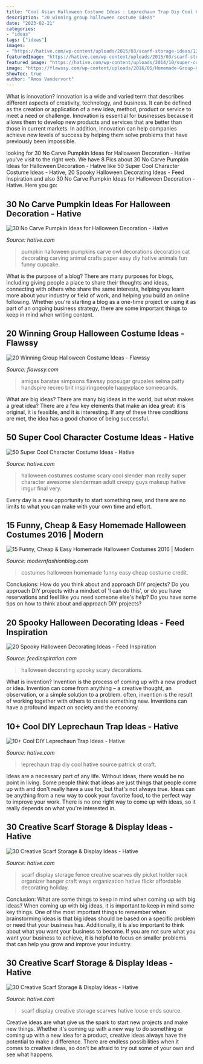 ```yaml
---
title: "Cool Asian Halloween Costume Ideas : Leprechaun Trap Diy Cool Hative Source Patrick St Craft"
description: "20 winning group halloween costume ideas"
date: "2023-02-21"
categories:
- "ideas"
tags: ["ideas"]
images:
- "https://hative.com/wp-content/uploads/2015/03/scarf-storage-ideas/12-creative-scarf-storage-and-display-ideas.jpg"
featuredImage: "https://hative.com/wp-content/uploads/2015/03/scarf-storage-ideas/12-creative-scarf-storage-and-display-ideas.jpg"
featured_image: "https://hative.com/wp-content/uploads/2014/10/super-cool-costume-ideas/36-slenderman-costume.jpg"
image: "https://flawssy.com/wp-content/uploads/2016/05/Homemade-Group-Halloween-Costume-Ideas.jpg"
ShowToc: true
author: "Amos Vandervort"
---
```



What is innovation?
Innovation is a wide and varied term that describes different aspects of creativity, technology, and business. It can be defined as the creation or application of a new idea, method, product or service to meet a need or challenge. Innovation is essential for businesses because it allows them to develop new products and services that are better than those in current markets. In addition, innovation can help companies achieve new levels of success by helping them solve problems that have previously been impossible.

	

		
looking for 30 No Carve Pumpkin Ideas for Halloween Decoration - Hative you've visit to the right web. We have 8 Pics about 30 No Carve Pumpkin Ideas for Halloween Decoration - Hative like 50 Super Cool Character Costume Ideas - Hative, 20 Spooky Halloween Decorating Ideas - Feed Inspiration and also 30 No Carve Pumpkin Ideas for Halloween Decoration - Hative. Here you go:
		
    
## 30 No Carve Pumpkin Ideas For Halloween Decoration - Hative

<img loading=lazy src="https://hative.com/wp-content/uploads/2014/10/no-carve-pumpkin-ideas/25-owl-pumpkin.jpg" onerror="this.onerror=null;this.src='https://tse1.mm.bing.net/th?id=OIP.3lpwoPyp6j0k9ZKYThrHVQHaJ4&amp;pid=15.1';" alt="30 No Carve Pumpkin Ideas for Halloween Decoration - Hative">

_Source: hative.com_

>pumpkin halloween pumpkins carve owl decorations decoration cat decorating carving animal crafts paper easy diy hative animals fun funny cupcake. 

	

What is the purpose of a blog?
There are many purposes for blogs, including giving people a place to share their thoughts and ideas, connecting with others who share the same interests, helping you learn more about your industry or field of work, and helping you build an online following. Whether you're starting a blog as a one-time project or using it as part of an ongoing business strategy, there are some important things to keep in mind when writing content.

    
## 20 Winning Group Halloween Costume Ideas - Flawssy

<img loading=lazy src="https://flawssy.com/wp-content/uploads/2016/05/Homemade-Group-Halloween-Costume-Ideas.jpg" onerror="this.onerror=null;this.src='https://tse3.mm.bing.net/th?id=OIP.87lFpt1LyELs2cwghnbDxgDgEs&amp;pid=15.1';" alt="20 Winning Group Halloween Costume Ideas - Flawssy">

_Source: flawssy.com_

>amigas baratas simpsons flawssy popsugar grupales selma patty handspire recreo brit inspiringpeople happyplace someecards. 

	

What are big ideas?
There are many big ideas in the world, but what makes a great idea? There are a few key elements that make an idea great: it is original, it is feasible, and it is interesting. If any of these three conditions are met, the idea has a good chance of being successful.

    
## 50 Super Cool Character Costume Ideas - Hative

<img loading=lazy src="https://hative.com/wp-content/uploads/2014/10/super-cool-costume-ideas/36-slenderman-costume.jpg" onerror="this.onerror=null;this.src='https://tse2.mm.bing.net/th?id=OIP.s4IXIGjObFoAqzG8gelpBAHaLG&amp;pid=15.1';" alt="50 Super Cool Character Costume Ideas - Hative">

_Source: hative.com_

>halloween costumes costume scary cool slender man really super character awesome slenderman adult creepy guys makeup hative imgur final very. 

	

Every day is a new opportunity to start something new, and there are no limits to what you can make with your own time and effort.

    
## 15 Funny, Cheap &amp; Easy Homemade Halloween Costumes 2016 | Modern

<img loading=lazy src="http://modernfashionblog.com/wp-content/uploads/2016/08/15-Funny-Cheap-Easy-Homemade-Halloween-Costumes-2016-3.jpg" onerror="this.onerror=null;this.src='https://tse1.mm.bing.net/th?id=OIP.eFa1vYcaLxWVMZtfrq3OBgHaJ4&amp;pid=15.1';" alt="15 Funny, Cheap &amp; Easy Homemade Halloween Costumes 2016 | Modern">

_Source: modernfashionblog.com_

>costumes halloween homemade funny easy cheap costume credit. 

	

Conclusions: How do you think about and approach DIY projects?
Do you approach DIY projects with a mindset of 'I can do this', or do you have reservations and feel like you need someone else's help? Do you have some tips on how to think about and approach DIY projects?

    
## 20 Spooky Halloween Decorating Ideas - Feed Inspiration

<img loading=lazy src="http://feedinspiration.com/wp-content/uploads/2016/09/Scary-Halloween-Decorations.jpg" onerror="this.onerror=null;this.src='https://tse1.mm.bing.net/th?id=OIP.mDWSdMfuB4ptNz28XquKPwHaMN&amp;pid=15.1';" alt="20 Spooky Halloween Decorating Ideas - Feed Inspiration">

_Source: feedinspiration.com_

>halloween decorating spooky scary decorations. 

	

What is invention?
Invention is the process of coming up with a new product or idea. Invention can come from anything – a creative thought, an observation, or a simple solution to a problem. often, invention is the result of working together with others to create something new. Inventions can have a profound impact on society and the economy.

    
## 10+ Cool DIY Leprechaun Trap Ideas - Hative

<img loading=lazy src="https://hative.com/wp-content/uploads/2014/06/leprechaun-trap-ideas/9-leprechaun-trap-ideas.jpg" onerror="this.onerror=null;this.src='https://tse2.mm.bing.net/th?id=OIP.xLMajJcDS9m5vbeMYdK-CgHaJ4&amp;pid=15.1';" alt="10+ Cool DIY Leprechaun Trap Ideas - Hative">

_Source: hative.com_

>leprechaun trap diy cool hative source patrick st craft. 

	

Ideas are a necessary part of any life. Without ideas, there would be no point in living. Some people think that ideas are just things that people come up with and don't really have a use for, but that's not always true. Ideas can be anything from a new way to cook your favorite food, to the perfect way to improve your work. There is no one right way to come up with ideas, so it really depends on what you're interested in.

    
## 30 Creative Scarf Storage &amp; Display Ideas - Hative

<img loading=lazy src="https://hative.com/wp-content/uploads/2015/03/scarf-storage-ideas/12-creative-scarf-storage-and-display-ideas.jpg" onerror="this.onerror=null;this.src='https://tse3.mm.bing.net/th?id=OIP.3Ur6d2t7CqYFuvTA_ughpAHaLT&amp;pid=15.1';" alt="30 Creative Scarf Storage &amp; Display Ideas - Hative">

_Source: hative.com_

>scarf display storage fence creative scarves diy picket holder rack organizer hanger craft ways organization hative flickr affordable decorating holiday. 

	

Conclusion: What are some things to keep in mind when coming up with big ideas?
When coming up with big ideas, it is important to keep in mind some key things. One of the most important things to remember when brainstorming ideas is that big ideas should be based on a specific problem or need that your business has. Additionally, it is also important to think about what you want your business to become. If you are not sure what you want your business to achieve, it is helpful to focus on smaller problems that can help you grow and improve your industry.

    
## 30 Creative Scarf Storage &amp; Display Ideas - Hative

<img loading=lazy src="https://hative.com/wp-content/uploads/2015/03/scarf-storage-ideas/24-creative-scarf-storage-and-display-ideas.jpg" onerror="this.onerror=null;this.src='https://tse2.mm.bing.net/th?id=OIP.UEs2pncKkPUMIUSUzoeuRAHaJ3&amp;pid=15.1';" alt="30 Creative Scarf Storage &amp; Display Ideas - Hative">

_Source: hative.com_

>scarf display creative storage scarves hative loose ends source. 

	

Creative ideas are what give us the spark to start new projects and make new things. Whether it's coming up with a new way to do something or coming up with a new idea for a product, creative ideas always have the potential to make a difference. There are endless possibilities when it comes to creative ideas, so don't be afraid to try out some of your own and see what happens.

